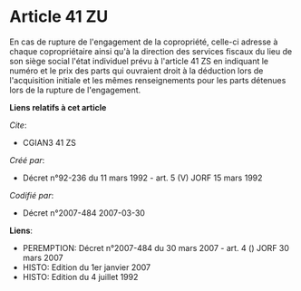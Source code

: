 # Article 41 ZU

En cas de rupture de l'engagement de la copropriété, celle-ci adresse à chaque copropriétaire ainsi qu'à la direction des
services fiscaux du lieu de son siège social l'état individuel prévu à l'article 41 ZS en indiquant le numéro et le prix des
parts qui ouvraient droit à la déduction lors de l'acquisition initiale et les mêmes renseignements pour les parts détenues
lors de la rupture de l'engagement.

**Liens relatifs à cet article**

_Cite_:

  - CGIAN3 41 ZS

_Créé par_:

  - Décret n°92-236 du 11 mars 1992 - art. 5 (V) JORF 15 mars 1992

_Codifié par_:

  - Décret n°2007-484 2007-03-30

**Liens**:

  - PEREMPTION: Décret n°2007-484 du 30 mars 2007 - art. 4 () JORF 30 mars 2007
  - HISTO: Edition du 1er janvier 2007
  - HISTO: Edition du 4 juillet 1992
